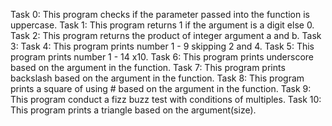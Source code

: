 Task 0: This program checks if the parameter passed into the function is uppercase.
Task 1: This program returns 1 if the argument is a digit else 0.
Task 2: This program returns the product of integer argument a and b.
Task 3:
Task 4: This program prints number  1 - 9 skipping 2 and 4.
Task 5: This program prints number 1 - 14 x10.
Task 6: This program prints underscore based on the argument in the function.
Task 7: This program prints backslash based on the argument in the function.
Task 8: This program prints a square of using # based on the argument in the function.
Task 9: This program conduct a fizz buzz test with conditions of multiples.
Task 10: This program prints a triangle based on the argument(size). 
